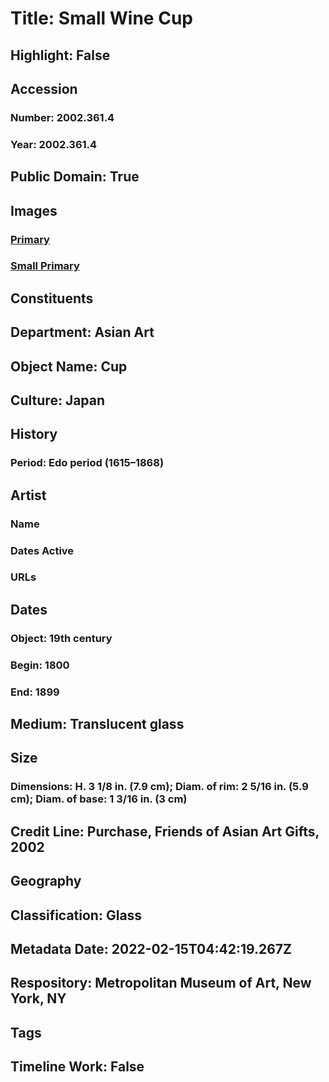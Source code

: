 # Title: Small Wine Cup
## Highlight: False
## Accession
### Number: 2002.361.4
### Year: 2002.361.4
## Public Domain: True
## Images
### [Primary](https://images.metmuseum.org/CRDImages/as/original/DP158767.jpg)
### [Small Primary](https://images.metmuseum.org/CRDImages/as/web-large/DP158767.jpg)
## Constituents
## Department: Asian Art
## Object Name: Cup
## Culture: Japan
## History
### Period: Edo period (1615–1868)
## Artist
### Name
### Dates Active
### URLs
## Dates
### Object: 19th century
### Begin: 1800
### End: 1899
## Medium: Translucent glass
## Size
### Dimensions: H. 3 1/8 in. (7.9 cm); Diam. of rim: 2 5/16 in. (5.9 cm); Diam. of base: 1 3/16 in. (3 cm)
## Credit Line: Purchase, Friends of Asian Art Gifts, 2002
## Geography
## Classification: Glass
## Metadata Date: 2022-02-15T04:42:19.267Z
## Respository: Metropolitan Museum of Art, New York, NY
## Tags
## Timeline Work: False